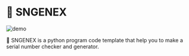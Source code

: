 # 🐙 SNGENEX

![demo](https://cdn.discordapp.com/attachments/881014411786068008/911993542472241202/unknown.png)

🐙 SNGENEX is a python program code template that help you to make a serial number checker and generator. 
